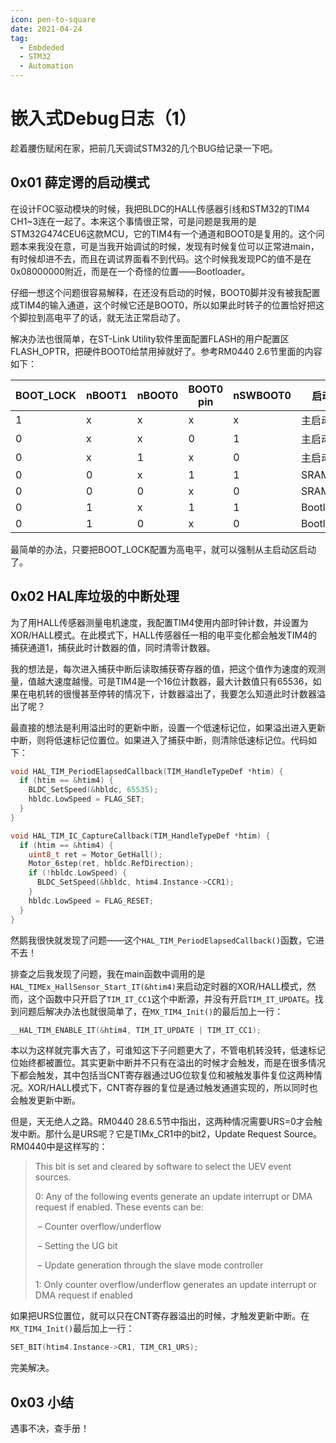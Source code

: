 ```yaml
---
icon: pen-to-square
date: 2021-04-24
tag:
  - Embdeded
  - STM32
  - Automation
---
```


# 嵌入式Debug日志（1）

趁着腰伤赋闲在家，把前几天调试STM32的几个BUG给记录一下吧。

## 0x01 薛定谔的启动模式

在设计FOC驱动模块的时候，我把BLDC的HALL传感器引线和STM32的TIM4 CH1~3连在一起了。本来这个事情很正常，可是问题是我用的是STM32G474CEU6这款MCU，它的TIM4有一个通道和BOOT0是复用的。这个问题本来我没在意，可是当我开始调试的时候，发现有时候复位可以正常进main，有时候却进不去，而且在调试界面看不到代码。这个时候我发现PC的值不是在0x08000000附近，而是在一个奇怪的位置——Bootloader。

仔细一想这个问题很容易解释，在还没有启动的时候，BOOT0脚并没有被我配置成TIM4的输入通道，这个时候它还是BOOT0，所以如果此时转子的位置恰好把这个脚拉到高电平了的话，就无法正常启动了。

解决办法也很简单，在ST-Link Utility软件里面配置FLASH的用户配置区FLASH_OPTR，把硬件BOOT0给禁用掉就好了。参考RM0440 2.6节里面的内容如下：

| BOOT_LOCK | nBOOT1 | nBOOT0 | BOOT0 pin | nSWBOOT0 | 启动区     |
| --------- | ------ | ------ | --------- | -------- | ---------- |
| 1         | x      | x      | x         | x        | 主启动区   |
| 0         | x      | x      | 0         | 1        | 主启动区   |
| 0         | x      | 1      | x         | 0        | 主启动区   |
| 0         | 0      | x      | 1         | 1        | SRAM       |
| 0         | 0      | 0      | x         | 0        | SRAM       |
| 0         | 1      | x      | 1         | 1        | Bootloader |
| 0         | 1      | 0      | x         | 0        | Bootloader |

最简单的办法，只要把BOOT_LOCK配置为高电平，就可以强制从主启动区启动了。

## 0x02 HAL库垃圾的中断处理

为了用HALL传感器测量电机速度，我配置TIM4使用内部时钟计数，并设置为XOR/HALL模式。在此模式下，HALL传感器任一相的电平变化都会触发TIM4的捕获通道1，捕获此时计数器的值，同时清零计数器。

我的想法是，每次进入捕获中断后读取捕获寄存器的值，把这个值作为速度的观测量，值越大速度越慢。可是TIM4是一个16位计数器，最大计数值只有65536，如果在电机转的很慢甚至停转的情况下，计数器溢出了，我要怎么知道此时计数器溢出了呢？

最直接的想法是利用溢出时的更新中断，设置一个低速标记位，如果溢出进入更新中断，则将低速标记位置位。如果进入了捕获中断，则清除低速标记位。代码如下：

```c
void HAL_TIM_PeriodElapsedCallback(TIM_HandleTypeDef *htim) {
  if (htim == &htim4) {
    BLDC_SetSpeed(&hbldc, 65535);
    hbldc.LowSpeed = FLAG_SET;
  }
}

void HAL_TIM_IC_CaptureCallback(TIM_HandleTypeDef *htim) {
  if (htim == &htim4) {
    uint8_t ret = Motor_GetHall();
    Motor_6step(ret, hbldc.RefDirection);
    if (!hbldc.LowSpeed) {
      BLDC_SetSpeed(&hbldc, htim4.Instance->CCR1);
    }
    hbldc.LowSpeed = FLAG_RESET;
  }
}
```

然鹅我很快就发现了问题——这个`HAL_TIM_PeriodElapsedCallback()`函数，它进不去！

排查之后我发现了问题，我在main函数中调用的是`HAL_TIMEx_HallSensor_Start_IT(&htim4)`来启动定时器的XOR/HALL模式，然而，这个函数中只开启了`TIM_IT_CC1`这个中断源，并没有开启`TIM_IT_UPDATE`。找到问题后解决办法也就很简单了，在`MX_TIM4_Init()`的最后加上一行：

```c
__HAL_TIM_ENABLE_IT(&htim4, TIM_IT_UPDATE | TIM_IT_CC1);
```

本以为这样就完事大吉了，可谁知这下子问题更大了，不管电机转没转，低速标记位始终都被置位。其实更新中断并不只有在溢出的时候才会触发，而是在很多情况下都会触发，其中包括当CNT寄存器通过UG位软复位和被触发事件复位这两种情况。XOR/HALL模式下，CNT寄存器的复位是通过触发通道实现的，所以同时也会触发更新中断。

但是，天无绝人之路。RM0440 28.6.5节中指出，这两种情况需要URS=0才会触发中断。那什么是URS呢？它是TIMx_CR1中的bit2，Update Request Source。RM0440中是这样写的：

> This bit is set and cleared by software to select the UEV event sources.
>
> 0: Any of the following events generate an update interrupt or DMA request if enabled. These events can be: 
>
> ​	–   Counter overflow/underflow
>
> ​	–   Setting the UG bit
>
> ​	–   Update generation through the slave mode controller
>
> 1: Only counter overflow/underflow generates an update interrupt or DMA request if enabled

如果把URS位置位，就可以只在CNT寄存器溢出的时候，才触发更新中断。在`MX_TIM4_Init()`最后加上一行：

```c
SET_BIT(htim4.Instance->CR1, TIM_CR1_URS);
```

完美解决。

## 0x03 小结

遇事不决，查手册！